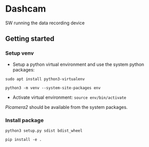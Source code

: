 # Dashcam
SW running the data recording device

## Getting started

### Setup venv

* Setup a python virtual environment and use the system python packages:

`sudo apt install python3-virtualenv`

`python3 -m venv --system-site-packages env`

* Activate virtual environment:
`source env/bin/activate`

*Picamera2* should be available from the system packages.

### Install package

`python3 setup.py sdist bdist_wheel`

`pip install -e .`

